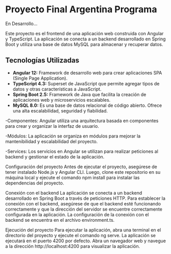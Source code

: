# Proyecto Final Argentina Programa

En Desarrollo...

Este proyecto es el frontend de una aplicación web construida con Angular y TypeScript. La aplicación se conecta a un backend desarrollado en Spring Boot y utiliza una base de datos MySQL para almacenar y recuperar datos.

## Tecnologías Utilizadas

- **Angular 12:** Framework de desarrollo web para crear aplicaciones SPA (Single Page Application).
- **TypeScript 4.3:** Superset de JavaScript que permite agregar tipos de datos y otras características a JavaScript.
- **Spring Boot 2.5:** Framework de Java que facilita la creación de aplicaciones web y microservicios escalables.
- **MySQL 8.0:** Es una base de datos relacional de código abierto. Ofrece una alta escalabilidad, seguridad y fiabilidad.


-Componentes: Angular utiliza una arquitectura basada en componentes para crear y organizar la interfaz de usuario.

-Módulos: La aplicación se organiza en módulos para mejorar la mantenibilidad y escalabilidad del proyecto.

-Services: Los servicios en Angular se utilizan para realizar peticiones al backend y gestionar el estado de la aplicación.

Configuración del proyecto
Antes de ejecutar el proyecto, asegúrese de tener instalado Node.js y Angular CLI. Luego, clone este repositorio en su máquina local y ejecute el comando npm install para instalar las dependencias del proyecto.

Conexión con el backend
La aplicación se conecta a un backend desarrollado en Spring Boot a través de peticiones HTTP. Para establecer la conexión con el backend, asegúrese de que el backend esté funcionando correctamente y que la dirección del servidor se encuentre correctamente configurada en la aplicación. La configuración de la conexión con el backend se encuentra en el archivo environment.ts.

Ejecución del proyecto
Para ejecutar la aplicación, abra una terminal en el directorio del proyecto y ejecute el comando ng serve. La aplicación se ejecutará en el puerto 4200 por defecto. Abra un navegador web y navegue a la dirección http://localhost:4200 para visualizar la aplicación.
